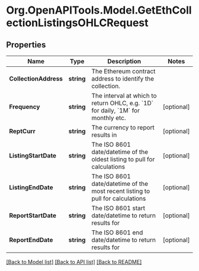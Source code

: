# Org.OpenAPITools.Model.GetEthCollectionListingsOHLCRequest

## Properties

Name | Type | Description | Notes
------------ | ------------- | ------------- | -------------
**CollectionAddress** | **string** | The Ethereum contract address to identify the collection. | 
**Frequency** | **string** | The interval at which to return OHLC, e.g. &#x60;1D&#x60; for daily, &#x60;1M&#x60; for monthly etc. | [optional] 
**ReptCurr** | **string** | The currency to report results in | [optional] 
**ListingStartDate** | **string** | The ISO 8601 date/datetime of the oldest listing to pull for calculations | [optional] 
**ListingEndDate** | **string** | The ISO 8601 date/datetime of the most recent listing to pull for calculations | [optional] 
**ReportStartDate** | **string** | The ISO 8601 start date/datetime to return results for | [optional] 
**ReportEndDate** | **string** | The ISO 8601 end date/datetime to return results for | [optional] 

[[Back to Model list]](../README.md#documentation-for-models) [[Back to API list]](../README.md#documentation-for-api-endpoints) [[Back to README]](../README.md)

